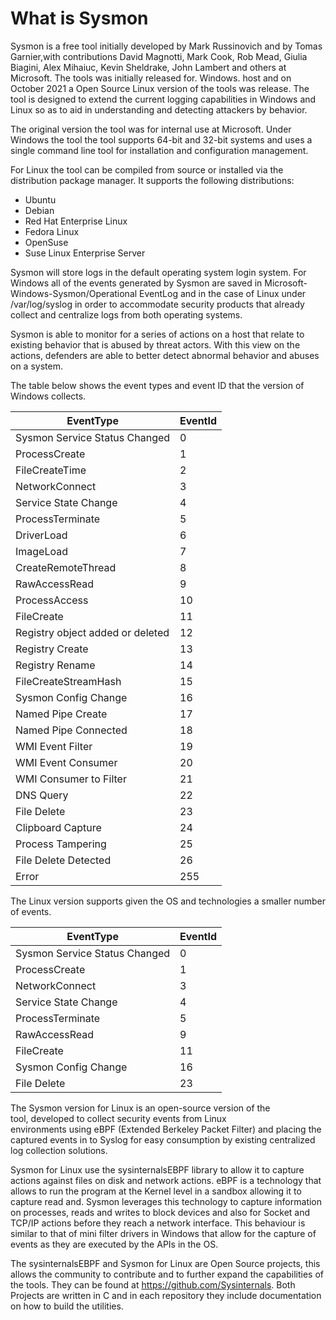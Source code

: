 What is Sysmon
==============

Sysmon is a free tool initially developed by Mark Russinovich and  by Tomas Garnier,with contributions David Magnotti, Mark Cook, Rob Mead, Giulia Biagini, Alex Mihaiuc, Kevin Sheldrake, John Lambert and others at Microsoft. The tools was initially released for. Windows. host and on October 2021 a Open Source Linux version of the tools was release. The tool is designed to extend the current logging capabilities in Windows and Linux so as to aid in understanding and detecting attackers by behavior. 

The original version the tool was for internal use at Microsoft.  Under Windows the tool the tool supports 64-bit and 32-bit systems and uses a single command line tool for installation and configuration management.

For Linux the tool can be compiled from source or installed via the distribution package manager.  It supports the following distributions:

- Ubuntu
- Debian
- Red Hat Enterprise Linux
- Fedora Linux
- OpenSuse
- Suse Linux Enterprise Server

Sysmon will store logs in the default operating system login system. For Windows all of the events generated by Sysmon are saved in Microsoft-Windows-Sysmon/Operational EventLog and in the case of Linux under /var/log/syslog in order to accommodate security products that already collect and centralize logs from both operating systems.

Sysmon is able to monitor for a series of actions on a  host that relate to existing behavior that is abused by threat actors. With this view on the actions, defenders are able to better detect abnormal behavior and abuses on a system.

The table below shows the event types and event ID that the version of Windows collects.

| EventType| EventId|
|---|---|
|Sysmon Service Status Changed|0
|ProcessCreate|1
|FileCreateTime|2
|NetworkConnect|3
|Service State Change|4
|ProcessTerminate|5
|DriverLoad|6
|ImageLoad|7
|CreateRemoteThread| 8
|RawAccessRead| 9
|ProcessAccess| 10
|FileCreate| 11
|Registry object added or deleted | 12
|Registry Create| 13
|Registry Rename| 14
|FileCreateStreamHash | 15
|Sysmon Config Change| 16
|Named Pipe Create| 17
|Named Pipe Connected|18
|WMI Event Filter|19
|WMI Event Consumer|20
|WMI Consumer to Filter|21
|DNS Query|22
|File Delete|23
|Clipboard Capture|24
|Process Tampering|25
|File Delete Detected|26
|Error|255

The Linux version supports given the OS and technologies a smaller number of events. 

| EventType| EventId|
|---|---|
|Sysmon Service Status Changed|0
|ProcessCreate|1
|NetworkConnect|3
|Service State Change|4
|ProcessTerminate|5
|RawAccessRead| 9
|FileCreate| 11
|Sysmon Config Change| 16
|File Delete|23



The Sysmon version for Linux  is an open-source version of the tool, developed to collect security events from Linux environments using eBPF (Extended Berkeley Packet Filter) and placing the captured events in to Syslog for easy consumption by existing centralized log collection solutions.

Sysmon for Linux use the sysinternalsEBPF library to allow it to capture actions against files on disk and network actions. eBPF is a technology that allows to run the program at the Kernel level in a sandbox allowing it to capture read and. Sysmon leverages this technology to capture information on processes, reads and writes to block devices and also for Socket and TCP/IP actions before they reach a network interface. This behaviour is similar to that of mini filter drivers in Windows that allow for the capture of events as they are executed by the APIs in the OS. 

The sysinternalsEBPF and Sysmon for Linux are Open Source projects, this allows the community to contribute and to further expand the capabilities of the tools. They can be found at https://github.com/Sysinternals. Both Projects are written in C and in each repository they include documentation on how to build the utilities. 
